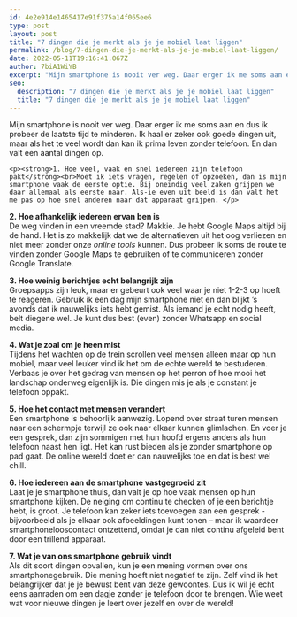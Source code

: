 ```yaml
---
id: 4e2e914e1465417e91f375a14f065ee6
type: post
layout: post
title: "7 dingen die je merkt als je je mobiel laat liggen"
permalink: /blog/7-dingen-die-je-merkt-als-je-je-mobiel-laat-liggen/
date: 2022-05-11T19:16:41.067Z
author: 7biA1WiYB
excerpt: "Mijn smartphone is nooit ver weg. Daar erger ik me soms aan en dus ik probeer de laatste tijd te minderen. Ik haal er zeker ook goede dingen uit, maar als het te veel wordt dan kan ik prima leven zonder telefoon. En dan valt een aantal dingen op.  "
seo:
  description: "7 dingen die je merkt als je je mobiel laat liggen"
  title: "7 dingen die je merkt als je je mobiel laat liggen"
---
```

Mijn smartphone is nooit ver weg. Daar erger ik me soms aan en dus ik probeer de laatste tijd te minderen. Ik haal er zeker ook goede dingen uit, maar als het te veel wordt dan kan ik prima leven zonder telefoon. En dan valt een aantal dingen op.  

    <p><strong>1. Hoe veel, vaak en snel iedereen zijn telefoon pakt</strong><br>Moet ik iets vragen, regelen of opzoeken, dan is mijn smartphone vaak de eerste optie. Bij oneindig veel zaken grijpen we daar allemaal als eerste naar. Als-ie even uit beeld is dan valt het me pas op hoe snel anderen naar dat apparaat grijpen. </p>
<p><strong>2. Hoe afhankelijk iedereen ervan ben is</strong><br>De weg vinden in een vreemde stad? Makkie. Je hebt Google Maps altijd bij de hand. Het is zo makkelijk dat we de alternatieven uit het oog verliezen en niet meer zonder onze <em>online tools </em>kunnen. Dus probeer ik soms de route te vinden zonder Google Maps te gebruiken of te communiceren zonder Google Translate.</p>
<p><strong>3. Hoe weinig berichtjes echt belangrijk zijn</strong><br>Groepsapps zijn leuk, maar er gebeurt ook veel waar je niet 1-2-3 op hoeft te reageren. Gebruik ik een dag mijn smartphone niet en dan blijkt ’s avonds dat ik nauwelijks iets hebt gemist. Als iemand je echt nodig heeft, belt diegene wel. Je kunt dus best (even) zonder Whatsapp en social media.</p>
<p><strong>4. Wat je zoal om je heen mist</strong><br>Tijdens het wachten op de trein scrollen veel mensen alleen maar op hun mobiel, maar veel leuker vind ik het om de echte wereld te bestuderen. Verbaas je over het gedrag van mensen op het perron of hoe mooi het landschap onderweg eigenlijk is. Die dingen mis je als je constant je telefoon oppakt.</p>
<p><strong>5. Hoe het contact met mensen verandert</strong><br>Een smartphone is behoorlijk aanwezig. Lopend over straat turen mensen naar een schermpje terwijl ze ook naar elkaar kunnen glimlachen. En voer je een gesprek, dan zijn sommigen met hun hoofd ergens anders als hun telefoon naast hen ligt. Het kan rust bieden als je zonder smartphone op pad gaat. De online wereld doet er dan nauwelijks toe en dat is best wel chill.</p>
<p><strong>6. Hoe iedereen aan de smartphone vastgegroeid zit</strong><br>Laat je je smartphone thuis, dan valt je op hoe vaak mensen op hun smartphone kijken. De neiging om continu te checken of je een berichtje hebt, is groot. Je telefoon kan zeker iets toevoegen aan een gesprek - bijvoorbeeld als je elkaar ook afbeeldingen kunt tonen – maar ik waardeer smartphonelooscontact ontzettend, omdat je dan niet continu afgeleid bent door een trillend apparaat.</p>
<p><strong>7. Wat je van ons smartphone gebruik vindt</strong><br>Als dit soort dingen opvallen, kun je een mening vormen over ons smartphonegebruik. Die mening hoeft niet negatief te zijn. Zelf vind ik het belangrijker dat je je bewust bent van deze gewoontes. Dus ik wil je echt eens aanraden om een dagje zonder je telefoon door te brengen. Wie weet wat voor nieuwe dingen je leert over jezelf en over de wereld!</p>  
